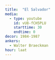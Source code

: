 ```yaml
---
title:  "El Salvador"
media:
  - type: youtube
    id: vU8-fCH5PLU
    starttime: 30
    endtime: 0
decor: 1984-1987
ankers:
  - Walter Braeckman
hour: laat
---
```

